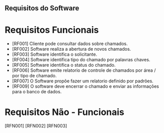 ## Requisitos do Software

# Requisitos Funcionais 

* [RF001] Cliente pode consultar dados sobre chamados.
* [RF002] Software realiza a abertura de novos chamados. 
* [RF003] Software identifica o solicitante.
* [RF004] Software identifica tipo do chamado por palavras chaves.
* [RF005] Software identifica o status do chamado.
* [RF006] Software emite relatorio de controle de chamados por área / por tipo de chamado.
* [RF007] O Software propõe fazer um relatorio definido por padrões.
* [RF009] O software deve encerrar o chamado e enviar as informações para o banco de dados.


# Requisitos Não - Funcionais 

[RFN001] 
[RFN002] 
[RFN003]


